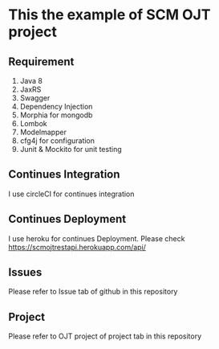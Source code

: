 # This the example of SCM OJT project

## Requirement
1. Java 8
2. JaxRS
3. Swagger
4. Dependency Injection
5. Morphia for mongodb
6. Lombok
7. Modelmapper
8. cfg4j for configuration
9. Junit & Mockito for unit testing

## Continues Integration
I use circleCI for continues integration

## Continues Deployment
I use heroku for continues Deployment. Please check https://scmojtrestapi.herokuapp.com/api/

## Issues
Please refer to Issue tab of github in this repository

## Project
Please refer to OJT project of project tab in this repository

